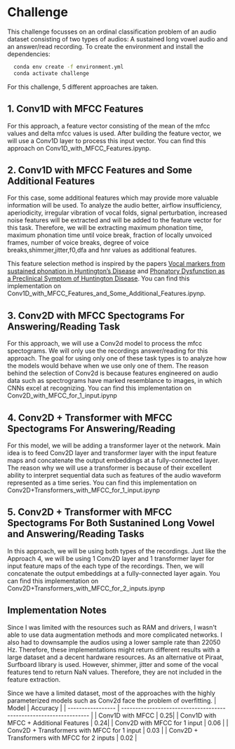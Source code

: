 
# Challenge

This challenge focusses on an ordinal classification problem of an audio dataset consisting of two types of audios: A sustained long vowel audio and an answer/read recording. To create the environment and install the dependencies:

```bash
  conda env create -f environment.yml
  conda activate challenge
```


For this challenge, 5 different approaches are taken.

## 1. Conv1D with MFCC Features

For this approach, a feature vector consisting of the mean of the mfcc values and delta mfcc values is used. After building the feature vector, we will use a Conv1D layer to process this input vector. You can find this approach on Conv1D_with_MFCC_Features.ipynp.

## 2. Conv1D with MFCC Features and Some Additional Features

For this case, some additional features which may provide more valuable information will be used. To analyze the audio better, airflow insufficiency, aperiodicity, irregular vibration of vocal folds, signal perturbation, increased noise features will be extracted and will be added to the feature vector for this task. Therefore, we will be extracting maximum phonation time, maximum phonation time until voice break, fraction of locally unvoiced frames, number of voice breaks, degree of voice breaks,shimmer,jitter,f0,dfa and hnr values as additional features. 

This feature selection method is inspired by the papers [Vocal markers from sustained phonation in Huntington’s Disease](https://arxiv.org/abs/2006.05365) and [Phonatory Dysfunction as a Preclinical Symptom of Huntington Disease](https://www.researchgate.net/publication/268791311_Phonatory_Dysfunction_as_a_Preclinical_Symptom_of_Huntington_Disease).
You can find this implementation on Conv1D_with_MFCC_Features_and_Some_Additional_Features.ipynp.

## 3. Conv2D with MFCC Spectograms For Answering/Reading Task

For this approach, we will use a Conv2d model to process the mfcc spectograms. We will only use the recordings answer/reading for this approach. The goal for using only one of these task types is to analyze how the models would behave when we use only one of them. The reason behind the selection of Conv2d is because features engineered on audio data such as spectrograms have marked resemblance to images, in which CNNs excel at recognizing. You can find this implementation on Conv2D_with_MFCC_for_1_input.ipynp

## 4. Conv2D + Transformer with MFCC Spectograms For Answering/Reading 
For this model, we will be adding a transformer layer ot the network. Main idea is to feed Conv2D layer and transformer layer with the input feature maps and concatenate the output embeddings at a fully-connected layer. The reason why we will use a transformer is because of their excellent ability to interpret sequential data such as features of the audio waveform represented as a time series. You can find this implementation on Conv2D+Transformers_with_MFCC_for_1_input.ipynp

## 5. Conv2D + Transformer with MFCC Spectograms For Both Sustanined Long Vowel and Answering/Reading Tasks
In this approach, we will be using both types of the recordings. Just like the Approach 4, we will be using 1 Conv2D layer and 1 transformer layer for input feature maps of the each type of the recordings. Then, we will concatenate the output embeddings at a fully-connected layer again. You can find this implementation on Conv2D+Transformers_with_MFCC_for_2_inputs.ipynp
## Implementation Notes
Since I was limited with the resources such as RAM and drivers, I wasn't able to use data augmentation methods and more complicated networks. I also had to downsample the audios using a lower sample rate than 22050 Hz. Therefore, these implementations might return different results with a large dataset and a decent hardware resources. As an alternative ot Piraat, Surfboard library is used. However, shimmer, jitter and some of the vocal features tend to return NaN values. Therefore, they are not included in the feature extraction.

Since we have a limited dataset, most of the approaches with the highly parameterized models such as Conv2d face the problem of overfitting. 
| Model            | Accuracy                                                              |
| ----------------- | ------------------------------------------------------------------ |
| Conv1D with MFCC | 0.25|
| Conv1D with MFCC + Additional Features | 0.24|
| Conv2D with MFCC for 1 input | 0.06 |
| Conv2D + Transformers with MFCC for 1 input | 0.03 |
| Conv2D + Transformers with MFCC for 2 inputs | 0.02 |

